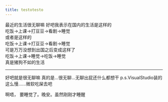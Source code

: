 ```yaml
---
title: testotesto
---
```

最近的生活很无聊嘛
好吧我表示在国内的生活是这样的  
吃饭->上课->打豆豆->看剧->睡觉  
或者是这样的  
吃饭->上课->打豆豆->看剧->睡觉  
可是万万没想到出国之后变成这样了  
吃饭->上课->睡觉->吃饭->睡觉  
真是猪狗不如的生活  

----------------------------------------------------
好吧就是很无聊嘛
真的是...很无聊...无聊出屁还什么都想干 p.s.VisualStudio装的这么慢......微软吃屎去吧

啊唔， 要睡觉了。晚安。虽然刚刚才睡醒